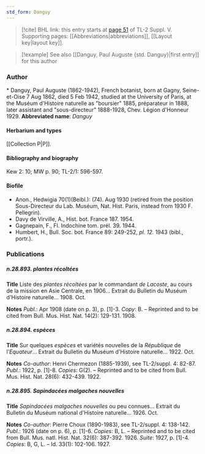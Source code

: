 ```yaml
---
std_form: Danguy
---
```


> [!cite] BHL link: this entry starts at [page 51](https://www.biodiversitylibrary.org/page/33259097) of TL-2 Suppl. V.
> Supporting pages: [[Abbreviations|abbreviations]], [[Layout key|layout key]].

> [!example] See also [[Danguy, Paul Auguste {std. Danguy}|first entry]] for this author

### Author

\* Danguy, Paul Auguste (1862-1942), French botanist, born at Gagny, Seine-et-Oise 7 Aug 1862, died 5 Feb 1942, studied at the University of Paris, at the Muséum d'Histoire naturelle as "boursier" 1885, préparateur in 1888, later assistant and "sous-directeur" 1888-1928, Chev. Légion d'Honneur 1929. 
**Abbreviated name**: *Danguy*

#### Herbarium and types

[[Collection P|P]].

#### Bibliography and biography

Kew 2: 10; MW p. 90; TL-2/1: 596-597.

#### Biofile

- Anon., Hedwigia 70(1)(Beibl.): (74). Aug 1930 (retired from the position Sous-Directeur du Lab. Muséum, Nat. Hist. Paris, instead from 1930 F. Pellegrin).
- Davy de Virville, A., Hist. bot. France 187. 1954.
- Gagnepain, F., Fl. Indochine tom. prél. 39. 1944.
- Humbert, H., Bull. Soc. bot. France 89: 249-252, *pl. 12.* 1943 (bibl., portr.).

### Publications

##### n.28.893. plantes récoltées

**Title**
Liste des *plantes récoltées* par le commandant *de Lacoste*, au cours de la mission en Asie Centrale, en 1906... Extrait du Bulletin du Muséum d'Histoire naturelle... 1908. Oct.

**Notes**
*Publ*.: Apr 1908 (date on p. 3), p. \[1\]-3. *Copy*: B. – Reprinted and to be cited from Bull. Mus. Hist. Nat. 14(2): 129-131. 1908.

##### n.28.894. espèces

**Title**
Sur quelques *espèces* et variétés nouvelles de la *République* de l'*Equateur*... Extrait du Bulletin du Muséum d'Histoire naturelle... 1922. Oct.

**Notes**
*Co-author*: Henri Chermezon (1885-1939), see TL-2/suppl. 4: 82-87.
*Publ*.: 1922, p. \[1\]-8. *Copies*: G(2). – Reprinted and to be cited from Bull. Mus. Hist. Nat. 28(6): 432-439. 1922.

##### n.28.895. Sapindacées malgaches nouvelles

**Title**
*Sapindacées malgaches nouvelles* ou peu connues... Extrait du Bulletin du Muséum national d'Histoire naturelle... 1926. Oct.

**Notes**
*Co-author*: Pierre Choux (1890-1983), see TL-2/suppl. 4: 138-142.
*Publ*.: 1926 (date on p. 6), p. \[1\]-6. *Copies*: B, L. – Reprinted and to be cited from Bull. Mus. natl. Hist. Nat. 32(6): 387-392. 1926.
*Suite*: 1927, p. \[1\]-4. *Copies*: B, G, L. – Id. 33(1): 102-106. 1927.

